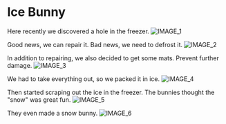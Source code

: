 # Ice Bunny

Here recently we discovered a hole in the freezer.
![IMAGE_1](pictures/IMAGE_1.jpg)
<div style="page-break-after: always;"></div>

Good news, we can repair it. Bad news, we need to defrost it.
![IMAGE_2](pictures/IMAGE_2.jpg)
<div style="page-break-after: always;"></div>

In addition to repairing, we also decided to get some mats. Prevent further damage.
![IMAGE_3](pictures/IMAGE_3.jpg)
<div style="page-break-after: always;"></div>

We had to take everything out, so we packed it in ice.
![IMAGE_4](pictures/IMAGE_4.jpg)
<div style="page-break-after: always;"></div>

Then started scraping out the ice in the freezer. The bunnies thought the "snow" was great fun.
![IMAGE_5](pictures/IMAGE_5.jpg)
<div style="page-break-after: always;"></div>

They even made a snow bunny.
![IMAGE_6](pictures/IMAGE_6.jpg)
<div style="page-break-after: always;"></div>